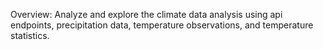 Overview: Analyze and explore the climate data analysis using api endpoints, precipitation data, temperature observations, and temperature statistics.

